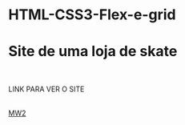 # HTML-CSS3-Flex-e-grid
<h1>Site de uma loja de skate</h1> 
<br>
<p>LINK PARA VER O SITE</p>
<br>
<a href="https://syso069.github.io/HTML-CSS3-Flex-e-grid/flex-e-grid/flex-e-grid-main/">MW2</a>

